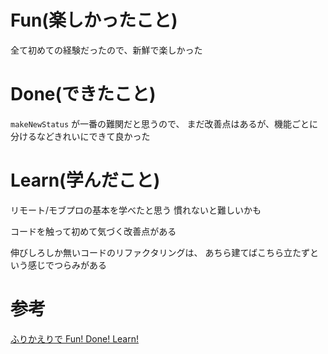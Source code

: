<!-- # 記載方法
* ファイルをコピーして`name`を書き換えてください。
* 以下の記載項目を記載をして、`チームのブランチ`にpushしてください。
* コピーしたファイルは、この「記載方法」を削除してください。 -->

# Fun(楽しかったこと)

全て初めての経験だったので、新鮮で楽しかった

# Done(できたこと)

`makeNewStatus` が一番の難関だと思うので、
まだ改善点はあるが、機能ごとに分けるなどきれいにできて良かった

# Learn(学んだこと)

リモート/モブプロの基本を学べたと思う
慣れないと難しいかも

コードを触って初めて気づく改善点がある

伸びしろしか無いコードのリファクタリングは、
あちら建てばこちら立たずという感じでつらみがある

# 参考

[ふりかえりで Fun! Done! Learn!](https://www.ogis-ri.co.jp/otc/hiroba/others/ActivityPocket/FunDoneLearn.html)

